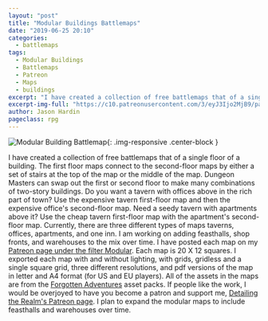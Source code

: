 ```yaml
---
layout: "post"
title: "Modular Buildings Battlemaps"
date: "2019-06-25 20:10"
categories:
  - battlemaps  
tags:
  - Modular Buildings
  - Battlemaps
  - Patreon
  - Maps
  - buildings
excerpt: "I have created a collection of free battlemaps that of a single floor of a building. The first floor maps connect to the second-floor maps by either a set of stairs at the top of the map or the middle of the map.  Dungeon Masters can swap out the first or second floor to make many combinations of two-story buildings."
excerpt-img-full: "https://c10.patreonusercontent.com/3/eyJ3Ijo2MjB9/patreon-media/p/post/38546118/82cb02040bf441eeab5f956bb1af7d30/1.jpg?token-time=1602985855&token-hash=3lw7TL3uOZ2ubjYu3r_BOfDrsK5SGXjE4YxSgzKbObs%3D"
author: Jason Hardin
pageclass: rpg
---
```

![Modular Building Battlemap](https://c10.patreonusercontent.com/3/eyJ3Ijo2MjB9/patreon-media/p/post/38546118/82cb02040bf441eeab5f956bb1af7d30/1.jpg?token-time=1602985855&token-hash=3lw7TL3uOZ2ubjYu3r_BOfDrsK5SGXjE4YxSgzKbObs%3D){: .img-responsive  .center-block }

I have created a collection of free battlemaps that of a single floor of a building. The first floor maps connect to the second-floor maps by either a set of stairs at the top of the map or the middle of the map.  Dungeon Masters can swap out the first or second floor to make many combinations of two-story buildings.
Do you want a tavern with offices above in the rich part of town? Use the expensive tavern first-floor map and then the expensive office's second-floor map. Need a seedy tavern with apartments above it? Use the cheap tavern first-floor map with the apartment's second-floor map. Currently, there are three different types of maps taverns, offices, apartments, and one inn. I am working on adding feasthalls, shop fronts, and warehouses to the mix over time.
I have posted each map on my [Patreon page under the filter Modular](https://www.patreon.com/detailingtherealm/posts?filters%5Btag%5D=Modular). Each map is 20 X 12 squares. I exported each map with and without lighting, with grids, gridless and a single square grid, three different resolutions, and pdf versions of the map in letter and A4 format (for US and EU players). All of the assets in the maps are from the [Forgotten Adventures](https://www.patreon.com/detailingtherealm/posts?filters%5Btag%5D=Modular) asset packs.
If people like the work, I would be overjoyed to have you become a patron and support me, [Detailing the Realm's Patreon page](https://www.patreon.com/detailingtherealm/posts?filters%5Btag%5D=Modular). I plan to expand the modular maps to include feasthalls and warehouses over time.